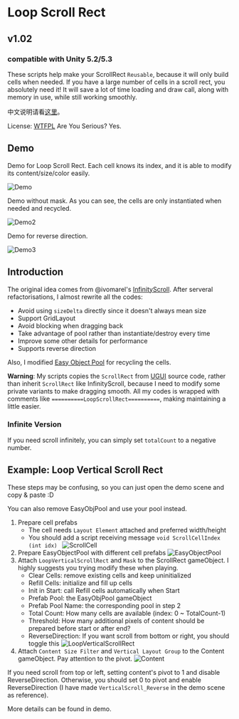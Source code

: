 # Loop Scroll Rect

## v1.02

### compatible with Unity 5.2/5.3

These scripts help make your ScrollRect `Reusable`, because it will only build cells when needed. If you have a large number of cells in a scroll rect, you absolutely need it! It will save a lot of time loading and draw call, along with memory in use, while still working smoothly.

中文说明请看[这里](http://qiankanglai.me/2015/08/15/LoopScrollRect/)。

License: [WTFPL](http://sam.zoy.org/wtfpl/) Are You Serious? Yes.

## Demo

Demo for Loop Scroll Rect. Each cell knows its index, and it is able to modify its content/size/color easily.

![Demo](Images/demo1.gif)

Demo without mask. As you can see, the cells are only instantiated when needed and recycled.

![Demo2](Images/demo2.gif)

Demo for reverse direction.

![Demo3](Images/demo3.gif)

## Introduction

The original idea comes from @ivomarel's [InfinityScroll](https://github.com/ivomarel/InfinityScroll). After serveral refactorisations, I almost rewrite all the codes:
- Avoid using `sizeDelta` directly since it doesn't always mean size
- Support GridLayout
- Avoid blocking when dragging back
- Take advantage of pool rather than instantiate/destroy every time
- Improve some other details for performance
- Supports reverse direction

Also, I modified [Easy Object Pool](https://www.assetstore.unity3d.com/cn/#!/content/31928) for recycling the cells.

**Warning**: My scripts copies the `ScrollRect` from [UGUI](https://bitbucket.org/Unity-Technologies/ui) source code, rather than inherit `ScrollRect` like InfinityScroll, because I need to modify some private variants to make dragging smooth. All my codes is wrapped with comments like `==========LoopScrollRect==========`, making maintaining a little easier.

### Infinite Version

If you need scroll infinitely, you can simply set `totalCount` to a negative number.

## Example: Loop Vertical Scroll Rect

These steps may be confusing, so you can just open the demo scene and copy & paste :D

You can also remove EasyObjPool and use your pool instead.

1. Prepare cell prefabs
    - The cell needs `Layout Element` attached and preferred width/height
    - You should add a script receiving message `void ScrollCellIndex (int idx) `
![ScrollCell](Images/ScrollCell.png)
2. Prepare EasyObjectPool with different cell prefabs
![EasyObjectPool](Images/EasyObjectPool.png)
3. Attach `LoopVerticalScrollRect` and `Mask` to the ScrollRect gameObject. I highly suggests you trying modify these when playing.
	- Clear Cells: remove existing cells and keep uninitialized
	- Refill Cells: initialize and fill up cells
	- Init in Start: call Refill cells automatically when Start
	- Prefab Pool: the EasyObjPool gameObject
	- Prefab Pool Name: the corresponding pool in step 2
	- Total Count: How many cells are available (index: 0 ~ TotalCount-1)
	- Threshold: How many additional pixels of content should be prepared before start or after end?
	- ReverseDirection: If you want scroll from bottom or right, you should toggle this
![LoopVerticalScrollRect](Images/LoopVerticalScrollRect.png)
4. Attach `Content Size Filter` and `Vertical Layout Group` to the Content gameObject. Pay attention to the pivot.
![Content](Images/Content.png)

If you need scroll from top or left, setting content's pivot to 1 and disable ReverseDirection. Otherwise, you should set 0 to pivot and enable ReverseDirection (I have made `VerticalScroll_Reverse` in the demo scene as reference).

More details can be found in demo.
